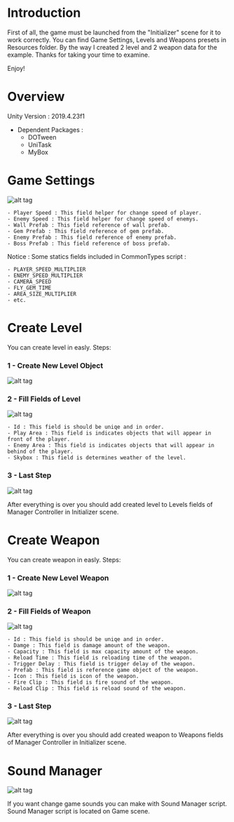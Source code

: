 # Introduction #

First of all, the game must be launched from the "Initializer" scene for it to work correctly. You can find Game Settings, Levels and Weapons presets in Resources folder. By the way I created 2 level and 2 weapon data for the example. Thanks for taking your time to examine.

Enjoy!

# Overview #

Unity Version : 2019.4.23f1
- Dependent Packages : 
  - DOTween
  - UniTask
  - MyBox


# Game Settings #

![alt tag](https://i.ibb.co/r3JQdgy/Screen-Shot-2021-05-01-at-22-56-11.png)
  
    - Player Speed : This field helper for change speed of player.
    - Enemy Speed : This field helper for change speed of enemys.
    - Wall Prefab : This field reference of wall prefab.
    - Gem Prefab : This field reference of gem prefab.
    - Enemy Prefab : This field reference of enemy prefab.
    - Boss Prefab : This field reference of boss prefab.

Notice : 
  Some statics fields included in CommonTypes script :
  
    - PLAYER_SPEED_MULTIPLIER
    - ENEMY_SPEED_MULTIPLIER
    - CAMERA_SPEED
    - FLY_GEM_TIME
    - AREA_SIZE_MULTIPLIER
    - etc.


# Create Level #

You can create level in easly. Steps:

### 1 - Create New Level Object ###
![alt tag](https://i.ibb.co/DKhBrKy/Screen-Shot-2021-05-01-at-23-12-36.png)

### 2 - Fill Fields of Level ###
![alt tag](https://i.ibb.co/CsWjrFp/Screen-Shot-2021-05-01-at-23-16-52.png)
  
    - Id : This field is should be uniqe and in order.
    - Play Area : This field is indicates objects that will appear in front of the player.
    - Enemy Area : This field is indicates objects that will appear in behind of the player.
    - Skybox : This field is determines weather of the level.

### 3 - Last Step ###
![alt tag](https://i.ibb.co/mH5D2Fn/Screen-Shot-2021-05-01-at-23-40-06.png)

After everything is over you should add created level to Levels fields of Manager Controller in Initializer scene.


# Create Weapon #

You can create weapon in easly. Steps:

### 1 - Create New Level Weapon ###
![alt tag](https://i.ibb.co/SwZCG9D/Screen-Shot-2021-05-01-at-23-56-22.png)

### 2 - Fill Fields of Weapon ###
![alt tag](https://i.ibb.co/xDqSjr3/Screen-Shot-2021-05-02-at-00-11-56.png)

    - Id : This field is should be uniqe and in order.
    - Damge : This field is damage amount of the weapon.
    - Capacity : This field is max capacity amount of the weapon.
    - Reload Time : This field is reloading time of the weapon.
    - Trigger Delay : This field is trigger delay of the weapon.
    - Prefab : This field is reference game object of the weapon.
    - Icon : This field is icon of the weapon.
    - Fire Clip : This field is fire sound of the weapon.
    - Reload Clip : This field is reload sound of the weapon.

### 3 - Last Step ###
![alt tag](https://i.ibb.co/mH5D2Fn/Screen-Shot-2021-05-01-at-23-40-06.png)

After everything is over you should add created weapon to Weapons fields of Manager Controller in Initializer scene.


# Sound Manager #
![alt tag](https://i.ibb.co/yS4wdxs/Screen-Shot-2021-05-02-at-00-58-15.png)

If you want change game sounds you can make with Sound Manager script. Sound Manager script is located on Game scene.
